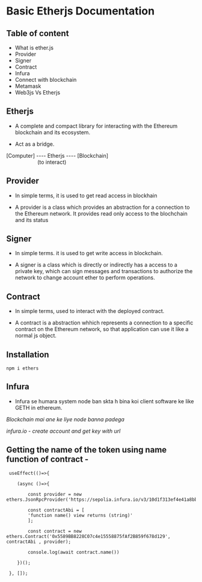 # Basic Etherjs Documentation 

## Table of content 

- What is ether.js
- Provider
- Signer
- Contract
- Infura
- Connect with blockchain 
- Metamask
- Web3js Vs Etherjs

## Etherjs

- A complete and compact library for interacting with the Ethereum blockchain
and its ecosystem.

- Act as a bridge.


[Computer] ---- Etherjs ---- [Blockchain]<br/>
&nbsp;&nbsp;&nbsp;&nbsp;&nbsp;&nbsp;&nbsp;&nbsp;&nbsp;&nbsp;&nbsp;&nbsp;&nbsp;&nbsp;&nbsp;&nbsp;&nbsp;&nbsp;&nbsp;&nbsp;&nbsp;(to interact)

## Provider
- In simple terms, it is used to get read access in blockhain

- A provider is a class which provides an abstraction for a connection to the Ethereum network. It provides read only access to the blochchain and its status

## Signer
- In simple terms. it is used to get write access in blockchain.

- A signer is a class which is directly or indirectly has a access to a private key, which can sign messages and transactions to authorize the network to change account ether to perform operations.

## Contract 

- In simple terms, used to interact with the deployed contract.

- A contract is a abstraction whhich represents a connection to a specific contract on the Ethereum network, so that application can use it like a normal js object.

## Installation

    npm i ethers


## Infura
- Infura se humara system node ban skta h bina koi client software ke like GETH in ethereum.

<i>Blockchain mai ane ke liye node banna padega</i>

<i>infura.io - create account and get key with url</i>


## Getting the name of the token using name function of contract - 

```
 useEffect(()=>{

    (async ()=>{

        const provider = new ethers.JsonRpcProvider('https://sepolia.infura.io/v3/10d1f313ef4e41a8bb9a5e16edcfada0');

        const contractAbi = [
        'function name() view returns (string)'
        ]; 
        
        const contract = new ethers.Contract('0x5589BB8228C07c4e15558875fAf2B859f678d129', contractAbi , provider);

        console.log(await contract.name())

    })();

 }, []);
```
